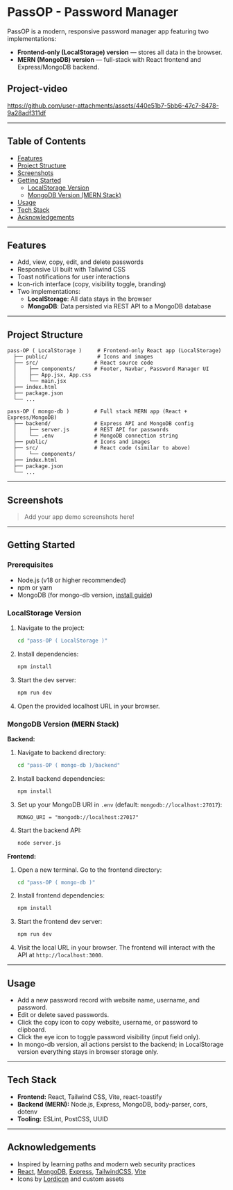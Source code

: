 # PassOP - Password Manager

PassOP is a modern, responsive password manager app featuring two implementations:

- **Frontend-only (LocalStorage) version** — stores all data in the browser.
- **MERN (MongoDB) version** — full-stack with React frontend and Express/MongoDB backend.

## Project-video
https://github.com/user-attachments/assets/440e51b7-5bb6-47c7-8478-9a28adf311df

---

## Table of Contents
- [Features](#features)
- [Project Structure](#project-structure)
- [Screenshots](#screenshots)
- [Getting Started](#getting-started)
  - [LocalStorage Version](#localstorage-version)
  - [MongoDB Version (MERN Stack)](#mongodb-version-mern-stack)
- [Usage](#usage)
- [Tech Stack](#tech-stack)
- [Acknowledgements](#acknowledgements)

---

## Features

- Add, view, copy, edit, and delete passwords
- Responsive UI built with Tailwind CSS
- Toast notifications for user interactions
- Icon-rich interface (copy, visibility toggle, branding)
- Two implementations:
  - **LocalStorage**: All data stays in the browser
  - **MongoDB**: Data persisted via REST API to a MongoDB database

---

## Project Structure

```
pass-OP ( LocalStorage )     # Frontend-only React app (LocalStorage)
  ├── public/                # Icons and images
  ├── src/                  # React source code
  │    ├── components/      # Footer, Navbar, Password Manager UI
  │    ├── App.jsx, App.css
  │    └── main.jsx
  ├── index.html
  ├── package.json
  └── ...

pass-OP ( mongo-db )        # Full stack MERN app (React + Express/MongoDB)
  ├── backend/              # Express API and MongoDB config
  │    ├── server.js        # REST API for passwords
  │    └── .env             # MongoDB connection string
  ├── public/               # Icons and images
  ├── src/                  # React code (similar to above)
  │    └── components/
  ├── index.html
  ├── package.json
  └── ...
```

---

## Screenshots

> Add your app demo screenshots here!

---

## Getting Started

### Prerequisites
- Node.js (v18 or higher recommended)
- npm or yarn
- MongoDB (for mongo-db version, [install guide](https://docs.mongodb.com/manual/installation/))

### LocalStorage Version

1. Navigate to the project:
   ```sh
   cd "pass-OP ( LocalStorage )"
   ```
2. Install dependencies:
   ```sh
   npm install
   ```
3. Start the dev server:
   ```sh
   npm run dev
   ```
4. Open the provided localhost URL in your browser.

### MongoDB Version (MERN Stack)

**Backend:**

1. Navigate to backend directory:
   ```sh
   cd "pass-OP ( mongo-db )/backend"
   ```
2. Install backend dependencies:
   ```sh
   npm install
   ```
3. Set up your MongoDB URI in `.env` (default: `mongodb://localhost:27017`):
   ```env
   MONGO_URI = "mongodb://localhost:27017"
   ```
4. Start the backend API:
   ```sh
   node server.js
   ```

**Frontend:**

1. Open a new terminal. Go to the frontend directory:
   ```sh
   cd "pass-OP ( mongo-db )"
   ```
2. Install frontend dependencies:
   ```sh
   npm install
   ```
3. Start the frontend dev server:
   ```sh
   npm run dev
   ```
4. Visit the local URL in your browser. The frontend will interact with the API at `http://localhost:3000`.

---

## Usage
- Add a new password record with website name, username, and password.
- Edit or delete saved passwords.
- Click the copy icon to copy website, username, or password to clipboard.
- Click the eye icon to toggle password visibility (input field only).
- In mongo-db version, all actions persist to the backend; in LocalStorage version everything stays in browser storage only.

---

## Tech Stack
- **Frontend:** React, Tailwind CSS, Vite, react-toastify
- **Backend (MERN):** Node.js, Express, MongoDB, body-parser, cors, dotenv
- **Tooling:** ESLint, PostCSS, UUID

---

## Acknowledgements
- Inspired by learning paths and modern web security practices
- [React](https://react.dev/), [MongoDB](https://www.mongodb.com/), [Express](https://expressjs.com/), [TailwindCSS](https://tailwindcss.com/), [Vite](https://vitejs.dev/)
- Icons by [Lordicon](https://lordicon.com/) and custom assets
